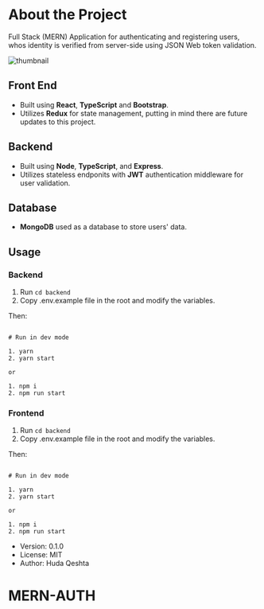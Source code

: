 # About the Project

Full Stack (MERN) Application for authenticating and registering users, whos identity is verified from server-side using JSON Web token validation.

![thumbnail](https://imgtr.ee/images/2023/09/21/af65d64362a80d2b1663c5eaba98db71.png)

## Front End

- Built using **React**, **TypeScript** and **Bootstrap**.
- Utilizes **Redux** for state management, putting in mind there are future updates to this project.

## Backend

- Built using **Node**, **TypeScript**, and **Express**.
- Utilizes stateless endponits with **JWT** authentication middleware for user validation.

## Database

- **MongoDB** used as a database to store users' data.

## Usage

### Backend

1. Run `cd backend `
2. Copy .env.example file in the root and modify the variables.

Then:

```

# Run in dev mode

1. yarn
2. yarn start

or

1. npm i
2. npm run start

```

### Frontend

1. Run `cd backend `
2. Copy .env.example file in the root and modify the variables.

Then:

```

# Run in dev mode

1. yarn
2. yarn start

or

1. npm i
2. npm run start

```

- Version: 0.1.0
- License: MIT
- Author: Huda Qeshta

# MERN-AUTH
